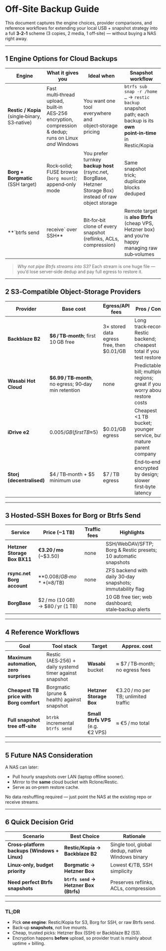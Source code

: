 # Off‑Site Backup Guide

This document captures the engine choices, provider comparisons, and reference workflows for extending your local USB + snapshot strategy into a full **3‑2‑1** scheme (3 copies, 2 media, 1 off‑site) — without buying a NAS right away.

---
## 1 Engine Options for Cloud Backups
| Engine | What it gives you | Ideal when | Snapshot workflow |
|--------|------------------|------------|-------------------|
| **Restic / Kopia** (single‑binary, S3‑native) | Fast multi‑thread upload, built‑in AES‑256 encryption, compression & dedup; runs on Linux *and* Windows | You want one tool everywhere and object‑storage pricing | `btrfs sub snap -r /home …` → `restic backup` snapshot path; each backup is its **own point‑in‑time** in Restic/Kopia |
| **Borg + Borgmatic** (SSH target) | Rock‑solid; FUSE browse (`borg mount`); append‑only mode | You prefer turnkey **backup host** (rsync.net, BorgBase, Hetzner Storage Box) instead of raw object storage | Same snapshot trick; duplicate blocks deduped |
| **`btrfs send | receive` over SSH** | Bit‑for‑bit clone of every snapshot (reflinks, ACLs, compression) | Remote target is **also Btrfs** (cheap VPS, Hetzner box) and you’re happy managing raw sub‑volumes | `btrfs send -p LAST … | ssh host btrfs receive …` keeps **entire snapshot tree** |

> *Why not pipe Btrfs streams into S3?* Each stream is one huge file — you’d lose server‑side dedup and pay full egress to restore it.

---
## 2 S3‑Compatible Object‑Storage Providers
| Provider | Base cost | Egress/API fees | Pros / Cons |
|----------|-----------|-----------------|--------------|
| **Backblaze B2** | **$6 / TB‑month**; first 10 GB free | 3× stored data egress free, then $0.01/GB | Long track‑record; Restic backend; cheapest total if you test restores |
| **Wasabi Hot Cloud** | **$6.99 / TB‑month**, no egress; 90‑day min retention | none | Predictable bill; multiple regions; great if you worry about restore costs |
| **iDrive e2** | $0.005/GB (first TB ≈ $5) | $0.01/GB egress | Cheapest <1 TB bucket; younger service, but mature parent company |
| **Storj (decentralised)** | $4 / TB‑month + $5 minimum use | $7 / TB egress | End‑to‑end encrypted by design; slower first‑byte latency |

---
## 3 Hosted‑SSH Boxes for Borg or Btrfs Send
| Service | Price (~1 TB) | Traffic fees | Highlights |
|---------|---------------|--------------|------------|
| **Hetzner Storage Box BX11** | **€3.20 / mo** (~$3.50) | none | SSH/WebDAV/SFTP; Borg & Restic presets; 10 automatic snapshots |
| **rsync.net Borg account** | **$0.008 / GB‑mo** (≈ $8/TB) | none | ZFS backend with daily 30‑day snapshots; immutability flag |
| **BorgBase** | $2 / mo (10 GB) → $80 / yr (1 TB) | none | 10 GB free tier; web dashboard; stale‑backup alerts |

---
## 4 Reference Workflows
| Goal | Tool stack | Target | Approx. cost |
|------|-----------|--------|--------------|
| **Maximum automation, zero surprises** | Restic (AES‑256) + daily systemd timer against snapshot | **Wasabi** bucket | ≈ $7 / TB‑month; no egress fees |
| **Cheapest TB price with Borg comfort** | Borgmatic (prune & health) against snapshot | **Hetzner Storage Box** | €3.20 / mo per TB; unlimited traffic |
| **Full snapshot tree off‑site** | `btrbk` incremental `btrfs send` | **Small Btrfs VPS** (e.g. €2 VPS) | ≈ €5 / mo total |

---
## 5 Future NAS Consideration
A NAS can later:
* Pull hourly snapshots over LAN (laptop offline sooner).  
* Mirror to the **same** cloud bucket with Rclone/Restic.  
* Serve as on‑prem restore cache.

No data reshuffling required — just point the NAS at the existing repo or receive streams.

---
## 6 Quick Decision Grid
| Scenario | Best Choice | Rationale |
|----------|-------------|-----------|
| **Cross‑platform backups (Windows + Linux)** | **Restic/Kopia → Backblaze B2** | Single tool, global dedup, native Windows binary |
| **Linux‑only, budget priority** | **Borgmatic → Hetzner Box** | Lowest €/TB, SSH simplicity |
| **Need perfect Btrfs snapshots** | **`btrfs send` → Hetzner Box (Btrfs)** | Preserves reflinks, ACLs, compression |

---
### TL;DR
* Pick **one engine**: Restic/Kopia for S3, Borg for SSH, or raw Btrfs send.  
* Back‑up **snapshots**, not live mounts.  
* Cheap, trusted picks: Hetzner Box (SSH) or Backblaze B2 (S3).  
* Encryption happens **before** upload, so provider trust is mainly about uptime + billing.

